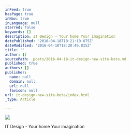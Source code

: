 ```yaml
---
inFeed: true
hasPage: true
inNav: true
inLanguage: null
starred: false
keywords: []
description: IT Design - Your home Your imagination
datePublished: '2016-04-18T18:21:10.875Z'
dateModified: '2016-04-18T18:20:49.815Z'
title: ''
author: []
sourcePath: _posts/2016-04-18-it-design-new-site-beta.md
published: true
authors: []
publisher:
  name: null
  domain: null
  url: null
  favicon: null
url: it-design-new-site-beta/index.html
_type: Article

---
```

![](https://the-grid-user-content.s3-us-west-2.amazonaws.com/8bb79690-dfc5-4eca-8a73-c7467b213538.jpg)

IT Design - Your home Your imagination